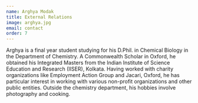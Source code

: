 ```yaml
---
name: Arghya Modak
title: External Relations
image: arghya.jpg
email: contact
order: 7
---
```


Arghya is a final year student studying for his D.Phil. in Chemical Biology in the Department of Chemistry. A Commonwealth Scholar in Oxford, he obtained his Integrated Masters from the Indian Institute of Science Education and Research (IISER), Kolkata. Having worked with charity organizations like Employment Action Group and Jacari, Oxford, he has particular interest in working with various non-profit organizations and other public entities. Outside the chemistry department, his hobbies involve photography and cooking.
